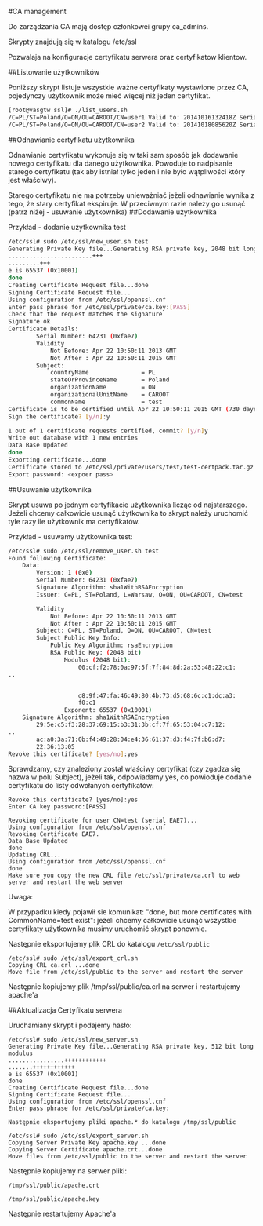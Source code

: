 #CA management

Do zarządzania CA mają dostęp członkowei grupy ca_admins.

Skrypty znajdują się w katalogu /etc/ssl

Pozwalaja na konfiguracje certyfikatu serwera oraz certyfikatow klientow.

##Listowanie użytkowników

Poniższy skrypt listuje wszystkie ważne certyfikaty wystawione przez CA, pojedynczy użytkownik może mieć więcej niż jeden certyfikat.
```bash
[root@vasgtw ssl]# ./list_users.sh
/C=PL/ST=Poland/O=ON/OU=CAROOT/CN=user1 Valid to: 20141016132418Z Serial: EAD0
/C=PL/ST=Poland/O=ON/OU=CAROOT/CN=user2 Valid to: 20141018085620Z Serial: EAD1
```
##Odnawianie certyfikatu użytkownika

Odnawianie certyfikatu wykonuje się w taki sam sposób jak dodawanie nowego certyfikatu dla danego użytkownika. Powoduje to nadpisanie starego certyfikatu (tak aby istniał tylko jeden i nie było wątpliwości który jest właściwy).

Starego certyfikatu nie ma potrzeby unieważniać jeżeli odnawianie wynika z tego, że stary certyfikat ekspiruje. W przeciwnym razie należy go usunąć (patrz niżej - usuwanie użytkownika)
##Dodawanie użytkownika

Przykład - dodanie użytkownika test
```bash
/etc/ssl# sudo /etc/ssl/new_user.sh test
Generating Private Key file...Generating RSA private key, 2048 bit long modulus
........................+++
.........+++
e is 65537 (0x10001)
done
Creating Certificate Request file...done
Signing Certificate Request file...
Using configuration from /etc/ssl/openssl.cnf
Enter pass phrase for /etc/ssl/private/ca.key:[PASS]
Check that the request matches the signature
Signature ok
Certificate Details:
        Serial Number: 64231 (0xfae7)
        Validity
            Not Before: Apr 22 10:50:11 2013 GMT
            Not After : Apr 22 10:50:11 2015 GMT
        Subject:
            countryName               = PL
            stateOrProvinceName       = Poland
            organizationName          = ON
            organizationalUnitName    = CAROOT
            commonName                = test
Certificate is to be certified until Apr 22 10:50:11 2015 GMT (730 days)
Sign the certificate? [y/n]:y

1 out of 1 certificate requests certified, commit? [y/n]y
Write out database with 1 new entries
Data Base Updated
done
Exporting certificate...done
Certificate stored to /etc/ssl/private/users/test/test-certpack.tar.gz
Export password: <expoer pass>
```

##Usuwanie użytkownika

Skrypt usuwa po jednym certyfikacie użytkownika licząc od najstarszego. Jeżeli chcemy całkowicie usunąć użytkownika to skrypt należy uruchomić tyle razy ile użytkownik ma certyfikatów.

Przykład - usuwamy użytkownika test:
```bash
/etc/ssl# sudo /etc/ssl/remove_user.sh test
Found following Certificate:
    Data:
        Version: 1 (0x0)
        Serial Number: 64231 (0xfae7)
        Signature Algorithm: sha1WithRSAEncryption
        Issuer: C=PL, ST=Poland, L=Warsaw, O=ON, OU=CAROOT, CN=test 

        Validity
            Not Before: Apr 22 10:50:11 2013 GMT
            Not After : Apr 22 10:50:11 2015 GMT
        Subject: C=PL, ST=Poland, O=ON, OU=CAROOT, CN=test
        Subject Public Key Info:
            Public Key Algorithm: rsaEncryption
            RSA Public Key: (2048 bit)
                Modulus (2048 bit):
                    00:cf:f2:78:0a:97:5f:7f:84:8d:2a:53:48:22:c1:
..


                    d8:9f:47:fa:46:49:80:4b:73:d5:68:6c:c1:dc:a3:
                    f0:c1
                Exponent: 65537 (0x10001)
    Signature Algorithm: sha1WithRSAEncryption
        29:5e:c5:f3:28:37:69:15:b3:31:3b:cf:7f:65:53:04:c7:12:
..
        ac:a0:3a:71:0b:f4:49:28:04:e4:36:61:37:d3:f4:7f:b6:d7:
        22:36:13:05
Revoke this certificate? [yes/no]:yes
```
Sprawdzamy, czy znaleziony został właściwy certyfikat (czy zgadza się nazwa w polu Subject), jeżeli tak, odpowiadamy yes, co powioduje dodanie certyfikatu do listy odwołanych certyfikatów:

```
Revoke this certificate? [yes/no]:yes
Enter CA key password:[PASS]

Revoking certificate for user CN=test (serial EAE7)...
Using configuration from /etc/ssl/openssl.cnf
Revoking Certificate EAE7.
Data Base Updated
done
Updating CRL...
Using configuration from /etc/ssl/openssl.cnf
done
Make sure you copy the new CRL file /etc/ssl/private/ca.crl to web server and restart the web server
```
Uwaga:

W przypadku kiedy pojawił sie komunikat: "done, but more certificates with CommonName=test exist": jeżeli chcemy całkowicie usunąć wszystkie certyfikaty użytkownika musimy uruchomić skrypt ponownie.

Następnie eksportujemy plik CRL do katalogu `/etc/ssl/public`
```
/etc/ssl# sudo /etc/ssl/export_crl.sh
Copying CRL ca.crl ...done
Move file from /etc/ssl/public to the server and restart the server
```
Następnie kopiujemy plik /tmp/ssl/public/ca.crl na serwer i restartujemy apache'a

##Aktualizacja Certyfikatu serwera

Uruchamiany skrypt i podajemy hasło:
```
/etc/ssl# sudo /etc/ssl/new_server.sh
Generating Private Key file...Generating RSA private key, 512 bit long modulus
................++++++++++++
.......++++++++++++
e is 65537 (0x10001)
done
Creating Certificate Request file...done
Signing Certificate Request file...
Using configuration from /etc/ssl/openssl.cnf
Enter pass phrase for /etc/ssl/private/ca.key:

Następnie eksportujemy pliki apache.* do katalogu /tmp/ssl/public

/etc/ssl# sudo /etc/ssl/export_server.sh
Copying Server Private Key apache.key ...done
Copying Server Certificate apache.crt...done
Move files from /etc/ssl/public to the server and restart the server
```
Następnie kopiujemy na serwer pliki:
```
/tmp/ssl/public/apache.crt

/tmp/ssl/public/apache.key
```

Następnie restartujemy Apache'a

